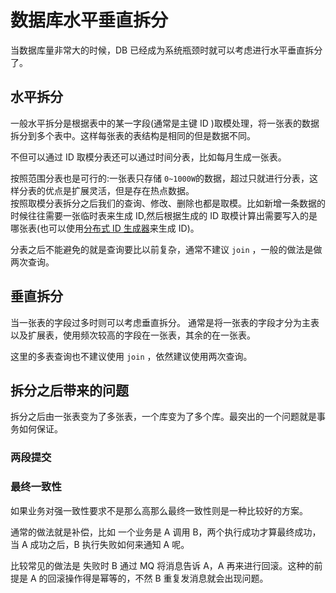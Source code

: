 # 数据库水平垂直拆分

当数据库量非常大的时候，DB 已经成为系统瓶颈时就可以考虑进行水平垂直拆分了。

## 水平拆分
一般水平拆分是根据表中的某一字段(通常是主键 ID )取模处理，将一张表的数据拆分到多个表中。这样每张表的表结构是相同的但是数据不同。 
 
不但可以通过 ID 取模分表还可以通过时间分表，比如每月生成一张表。

按照范围分表也是可行的:一张表只存储 `0~1000W`的数据，超过只就进行分表，这样分表的优点是扩展灵活，但是存在热点数据。  
按照取模分表拆分之后我们的查询、修改、删除也都是取模。比如新增一条数据的时候往往需要一张临时表来生成 ID,然后根据生成的 ID 取模计算出需要写入的是哪张表(也可以使用[分布式 ID 生成器](https://github.com/crossoverJie/Java-Interview/blob/master/MD/ID-generator.md)来生成 ID)。

分表之后不能避免的就是查询要比以前复杂，通常不建议 `join` ，一般的做法是做两次查询。

## 垂直拆分

当一张表的字段过多时则可以考虑垂直拆分。
通常是将一张表的字段才分为主表以及扩展表，使用频次较高的字段在一张表，其余的在一张表。

这里的多表查询也不建议使用 `join` ，依然建议使用两次查询。

## 拆分之后带来的问题

拆分之后由一张表变为了多张表，一个库变为了多个库。最突出的一个问题就是事务如何保证。

### 两段提交

### 最终一致性

如果业务对强一致性要求不是那么高那么最终一致性则是一种比较好的方案。

通常的做法就是补偿，比如 一个业务是 A 调用 B，两个执行成功才算最终成功，当 A 成功之后，B 执行失败如何来通知 A 呢。

比较常见的做法是 失败时 B 通过 MQ 将消息告诉 A，A 再来进行回滚。这种的前提是 A 的回滚操作得是幂等的，不然 B 重复发消息就会出现问题。